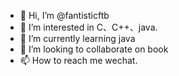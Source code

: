 - 👋 Hi, I’m @fantisticftb
- 👀 I’m interested in C、C++、java.
- 🌱 I’m currently learning java
- 💞️ I’m looking to collaborate on book
- 📫 How to reach me wechat.

<!---
fantisticftb/fantisticftb is a ✨ special ✨ repository because its `README.md` (this file) appears on your GitHub profile.
You can click the Preview link to take a look at your changes.
--->
